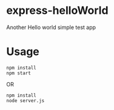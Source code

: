express-helloWorld
====

Another Hello world simple test app

Usage
====

    npm install
    npm start

OR

    npm install
    node server.js

